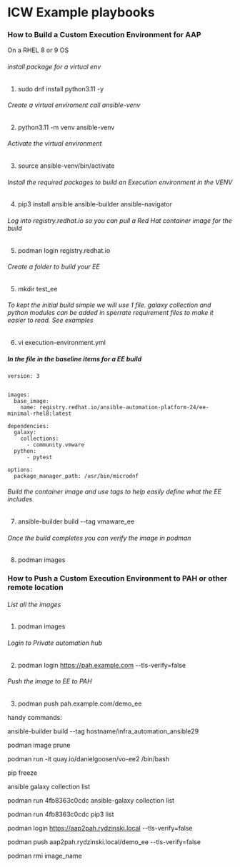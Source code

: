 # ICW Example playbooks

### How to Build a Custom Execution Environment for AAP

On a RHEL 8 or 9 OS

###### install package for a virtual env
1. sudo dnf install python3.11 -y

###### Create a virtual enviroment call ansible-venv
2. python3.11 -m venv ansible-venv

###### Activate the virtual environment
3. source ansible-venv/bin/activate

###### Install the required packages to build an Execution environment in the VENV
4. pip3 install ansible ansible-builder ansible-navigator

######  Log into registry.redhat.io so you can pull a Red Hat container image for the build
5.  podman login registry.redhat.io

###### Create a folder to build your EE
5. mkdir test_ee

###### To kept the initial build simple we will use 1 file. galaxy collection and python modules can be added in sperrate requirement files to make it easier to read. See examples
6. vi execution-environment.yml

##### In the file in the baseline items for a EE build
```
version: 3


images:
  base_image:
    name: registry.redhat.io/ansible-automation-platform-24/ee-minimal-rhel8:latest

dependencies:
  galaxy:
    collections:
      - community.vmware
  python:
      - pytest

options:
  package_manager_path: /usr/bin/microdnf
```

###### Build the container image and use tags to help easily define what the EE includes
7. ansible-builder build --tag vmaware_ee

###### Once the build completes you can verify the image in podman

8. podman images


### How to Push a Custom Execution Environment to PAH or other remote location

###### List all the images
1. podman images

###### Login to Private automation hub
2. podman login https://pah.example.com --tls-verify=false

###### Push the image to EE to PAH
3. podman push pah.example.com/demo_ee



handy commands:

ansible-builder build --tag hostname/infra_automation_ansible29

podman image prune

podman run -it quay.io/danielgoosen/vo-ee2 /bin/bash

pip freeze

ansible galaxy collection list

podman run 4fb8363c0cdc ansible-galaxy collection list

podman run 4fb8363c0cdc pip3 list

podman login https://aap2pah.rydzinski.local --tls-verify=false

podman push aap2pah.rydzinski.local/demo_ee --tls-verify=false

podman rmi image_name
